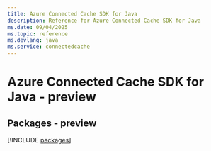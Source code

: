 ```yaml
---
title: Azure Connected Cache SDK for Java
description: Reference for Azure Connected Cache SDK for Java
ms.date: 09/04/2025
ms.topic: reference
ms.devlang: java
ms.service: connectedcache
---
```

# Azure Connected Cache SDK for Java - preview
## Packages - preview
[!INCLUDE [packages](connected-cache-index.md)]